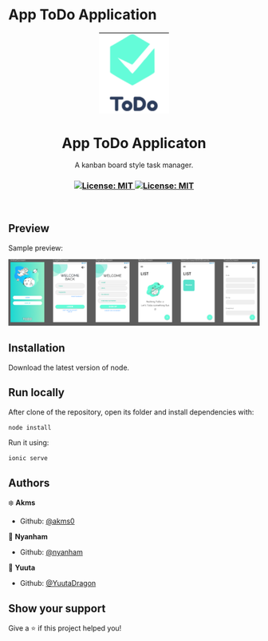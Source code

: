 # App ToDo Application
<p align="center">
  <img src=".github/logo.png" width="140px" />
</p>

<h1 align="center">App ToDo Applicaton</h1>
<p align="center">A kanban board style task manager.</p>

<h3 align="center">
  <a href="#" target="_blank">
    <img alt="License: MIT" src="https://img.shields.io/badge/License-MIT-yellow.svg" />
  </a>
  <a href="#" target="_blank">
    <img alt="License: MIT" src="https://img.shields.io/badge/-Ionic-blue" />
  </a>
</h3>

<br />

## Preview

Sample preview:

![Preview](.github/preview.png)

## Installation

Download the latest version of node.

## Run locally

After clone of the repository, open its folder and install dependencies with:

```shh
node install
```

Run it using:

```sh
ionic serve
```
## Authors

:snowflake: **Akms**
- Github: [@akms0](https://github.com/akms0)

:rice_ball:	 **Nyanham**
- Github: [@nyanham](https://github.com/nyanham)

:ramen: **Yuuta**
- Github: [@YuutaDragon](https://github.com/YuutaDragon)

## Show your support

Give a ⭐️ if this project helped you!
